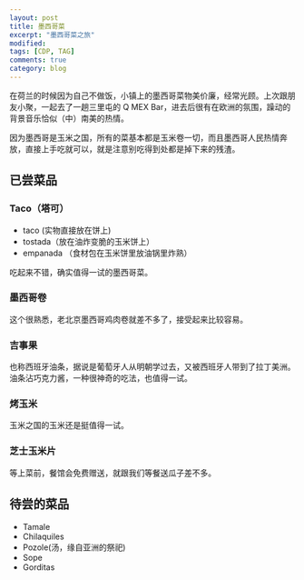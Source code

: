 ```yaml
---
layout: post
title: 墨西哥菜
excerpt: "墨西哥菜之旅"
modified: 
tags: [CDP, TAG]
comments: true
category: blog
---
```


在荷兰的时候因为自己不做饭，小镇上的墨西哥菜物美价廉，经常光顾。上次跟朋友小聚，一起去了一趟三里屯的 Q MEX Bar，进去后很有在欧洲的氛围，躁动的背景音乐恰似（中）南美的热情。

因为墨西哥是玉米之国，所有的菜基本都是玉米卷一切，而且墨西哥人民热情奔放，直接上手吃就可以，就是注意别吃得到处都是掉下来的残渣。



## 已尝菜品

###  Taco（塔可）

- taco (实物直接放在饼上)
- tostada（放在油炸变脆的玉米饼上）
- empanada （食材包在玉米饼里放油锅里炸熟）

吃起来不错，确实值得一试的墨西哥菜。

###  墨西哥卷

这个很熟悉，老北京墨西哥鸡肉卷就差不多了，接受起来比较容易。



### 吉事果

也称西班牙油条，据说是葡萄牙人从明朝学过去，又被西班牙人带到了拉丁美洲。油条沾巧克力酱，一种很神奇的吃法，也值得一试。



### 烤玉米

玉米之国的玉米还是挺值得一试。



### 芝士玉米片

等上菜前，餐馆会免费赠送，就跟我们等餐送瓜子差不多。



## 待尝的菜品

- Tamale
- Chilaquiles
- Pozole(汤，缘自亚洲的祭祀)
- Sope
- Gorditas
